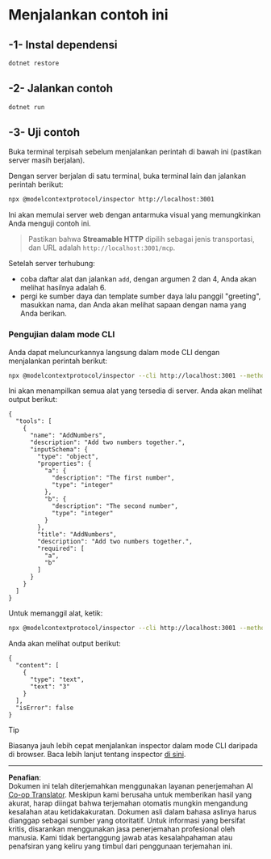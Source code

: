<!--
CO_OP_TRANSLATOR_METADATA:
{
  "original_hash": "dde4e32e4b55ef4962c411b39d2340a7",
  "translation_date": "2025-09-03T16:13:12+00:00",
  "source_file": "03-GettingStarted/06-http-streaming/solution/dotnet/README.md",
  "language_code": "id"
}
-->
# Menjalankan contoh ini

## -1- Instal dependensi

```bash
dotnet restore
```

## -2- Jalankan contoh

```bash
dotnet run
```

## -3- Uji contoh

Buka terminal terpisah sebelum menjalankan perintah di bawah ini (pastikan server masih berjalan).

Dengan server berjalan di satu terminal, buka terminal lain dan jalankan perintah berikut:

```bash
npx @modelcontextprotocol/inspector http://localhost:3001
```

Ini akan memulai server web dengan antarmuka visual yang memungkinkan Anda menguji contoh ini.

> Pastikan bahwa **Streamable HTTP** dipilih sebagai jenis transportasi, dan URL adalah `http://localhost:3001/mcp`.

Setelah server terhubung:

- coba daftar alat dan jalankan `add`, dengan argumen 2 dan 4, Anda akan melihat hasilnya adalah 6.
- pergi ke sumber daya dan template sumber daya lalu panggil "greeting", masukkan nama, dan Anda akan melihat sapaan dengan nama yang Anda berikan.

### Pengujian dalam mode CLI

Anda dapat meluncurkannya langsung dalam mode CLI dengan menjalankan perintah berikut:

```bash 
npx @modelcontextprotocol/inspector --cli http://localhost:3001 --method tools/list
```

Ini akan menampilkan semua alat yang tersedia di server. Anda akan melihat output berikut:

```text
{
  "tools": [
    {
      "name": "AddNumbers",
      "description": "Add two numbers together.",
      "inputSchema": {
        "type": "object",
        "properties": {
          "a": {
            "description": "The first number",
            "type": "integer"
          },
          "b": {
            "description": "The second number",
            "type": "integer"
          }
        },
        "title": "AddNumbers",
        "description": "Add two numbers together.",
        "required": [
          "a",
          "b"
        ]
      }
    }
  ]
}
```

Untuk memanggil alat, ketik:

```bash
npx @modelcontextprotocol/inspector --cli http://localhost:3001 --method tools/call --tool-name AddNumbers --tool-arg a=1 --tool-arg b=2
```

Anda akan melihat output berikut:

```text
{
  "content": [
    {
      "type": "text",
      "text": "3"
    }
  ],
  "isError": false
}
```

> [!TIP]
> Biasanya jauh lebih cepat menjalankan inspector dalam mode CLI daripada di browser.
> Baca lebih lanjut tentang inspector [di sini](https://github.com/modelcontextprotocol/inspector).

---

**Penafian**:  
Dokumen ini telah diterjemahkan menggunakan layanan penerjemahan AI [Co-op Translator](https://github.com/Azure/co-op-translator). Meskipun kami berusaha untuk memberikan hasil yang akurat, harap diingat bahwa terjemahan otomatis mungkin mengandung kesalahan atau ketidakakuratan. Dokumen asli dalam bahasa aslinya harus dianggap sebagai sumber yang otoritatif. Untuk informasi yang bersifat kritis, disarankan menggunakan jasa penerjemahan profesional oleh manusia. Kami tidak bertanggung jawab atas kesalahpahaman atau penafsiran yang keliru yang timbul dari penggunaan terjemahan ini.
